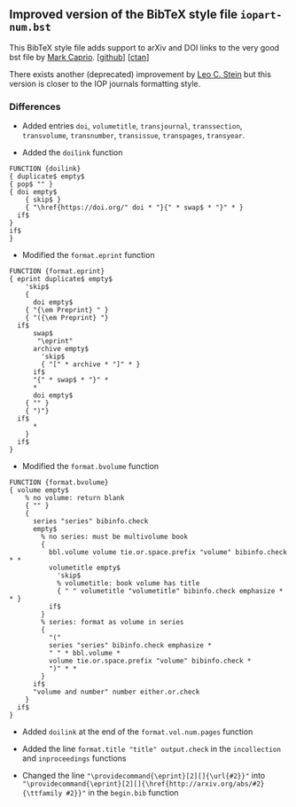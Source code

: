 ## Improved version of the BibTeX style file `iopart-num.bst`

This BibTeX style file adds support to arXiv and DOI links to the very good bst file by [Mark Caprio](https://github.com/mark-caprio). [[github](https://github.com/mark-caprio/iopart-num)] [[ctan](https://www.ctan.org/tex-archive/biblio/bibtex/contrib/iopart-num)]

There exists another (deprecated) improvement by [Leo C. Stein](https://github.com/duetosymmetry/iopart-num.bst) but this version is closer to the IOP journals formatting style.

### Differences

- Added entries `doi`, `volumetitle`, `transjournal`, `transsection`, `transvolume`, `transnumber`, `transissue`, `transpages`, `transyear`.

- Added the `doilink` function

```
FUNCTION {doilink}
{ duplicate$ empty$
{ pop$ "" }
{ doi empty$
    { skip$ }
    { "\href{https://doi.org/" doi * "}{" * swap$ * "}" * }
  if$
}
if$
}
```

- Modified the `format.eprint` function

```
FUNCTION {format.eprint}
{ eprint duplicate$ empty$
    'skip$
    { 
      doi empty$
    { "{\em Preprint} " }
    { "({\em Preprint} "}
  if$
      swap$
       "\eprint"
      archive empty$
        'skip$
        { "[" * archive * "]" * }
      if$
      "{" * swap$ * "}" *
      *
      doi empty$
    { "" }
    { ")"}
  if$
      *
    }
  if$
}
```

- Modified the `format.bvolume` function

```
FUNCTION {format.bvolume}
{ volume empty$
    % no volume: return blank
    { "" }
    {
      series "series" bibinfo.check
      empty$ 
        % no series: must be multivolume book
        {
          bbl.volume volume tie.or.space.prefix "volume" bibinfo.check * *
          volumetitle empty$
            'skip$
            % volumetitle: book volume has title
            { " " volumetitle "volumetitle" bibinfo.check emphasize * * }
          if$
        }
        % series: format as volume in series
        { 
          "(" 
          series "series" bibinfo.check emphasize *
          " " * bbl.volume * 
          volume tie.or.space.prefix "volume" bibinfo.check * 
          ")" * *
        }
      if$
      "volume and number" number either.or.check
    }
  if$
}
```

- Added `doilink` at the end of the `format.vol.num.pages` function

- Added the line `format.title "title" output.check` in the `incollection` and `inproceedings` functions

- Changed the line `"\providecommand{\eprint}[2][]{\url{#2}}"` into `"\providecommand{\eprint}[2][]{\href{http://arxiv.org/abs/#2}{\ttfamily #2}}"` in the `begin.bib` function
